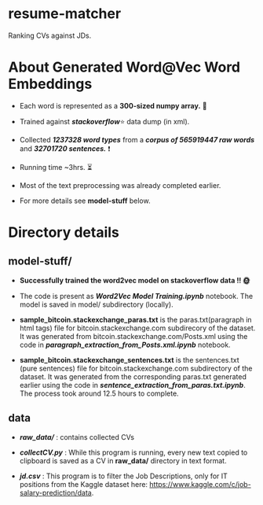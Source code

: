 # resume-matcher

Ranking CVs against JDs.

# About Generated Word@Vec Word Embeddings

- Each word is represented as a **300-sized numpy array.** :saxophone:

- Trained against ***stackoverflow***:star: data dump (in xml).

- Collected ***1237328 word types*** from a ***corpus of 565919447 raw words*** and ***32701720 sentences.*** :heavy_exclamation_mark:

- Running time ~3hrs. :hourglass_flowing_sand:

- Most of the text preprocessing was already completed earlier.

- For more details see **model-stuff** below.

# Directory details

## model-stuff/

- **Successfully trained the word2vec model on stackoverflow data !! 🌞**

- The code is present as ***Word2Vec Model Training.ipynb*** notebook. The model is saved in model/ subdirectory (locally).

- **sample_bitcoin.stackexchange_paras.txt** is the paras.txt(paragraph in html tags) file for bitcoin.stackexchange.com subdirecory of the dataset. It was generated from bitcoin.stackexchange.com/Posts.xml using the code in ***paragraph_extraction_from_Posts.xml.ipynb*** notebook.

- **sample_bitcoin.stackexchange_sentences.txt** is the sentences.txt (pure sentences) file for bitcoin.stackexchange.com subdirectory of the dataset. It was generated from the corresponding paras.txt generated earlier using the code in ***sentence_extraction_from_paras.txt.ipynb***. The process took around 12.5 hours to complete.

## data

- ***raw_data/*** : contains collected CVs

- ***collectCV.py*** : While this program is running, every new text copied to clipboard is saved as a CV in **raw_data/** directory in text format.

- ***jd.csv*** : This program is to filter the Job Descriptions, only for IT positions from the Kaggle dataset here: https://www.kaggle.com/c/job-salary-prediction/data.
